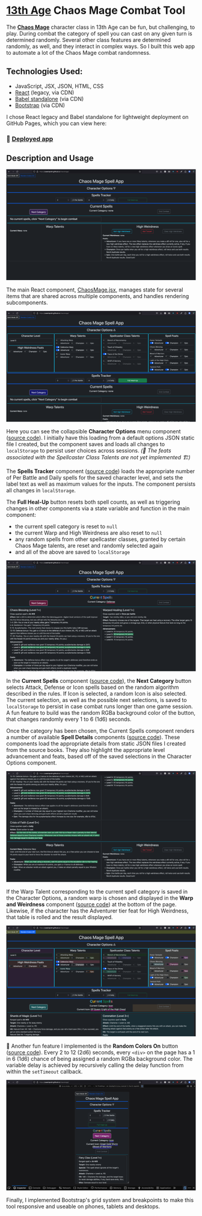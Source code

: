 # [13th Age](https://pelgranepress.com/13th-age/) Chaos Mage Combat Tool

The **[Chaos Mage](https://www.13thagesrd.com/classes/chaos-mage/#Chaos_Magic)**
character class in 13th Age can be fun, but challenging, to play. During combat
the category of spell you can cast on any given turn is determined randomly.
Several other class features are determined randomly, as well, and they
interact in complex ways. So I built this web app to automate a lot of the
Chaos Mage combat randomness.

## Technologies Used:

- JavaScript, JSX, JSON, HTML, CSS
- [React](https://legacy.reactjs.org/docs/cdn-links.html) (legacy, via CDN)
- [Babel standalone](https://babeljs.io/docs/babel-standalone) (via CDN)
- [Bootstrap](https://getbootstrap.com/) (via CDN)

I chose React legacy and Babel standalone for lightweight deployment on GitHub
Pages, which you can view here:

### 🚀 [Deployed app](https://caseinpoint.github.io/chaosmage/)

## Description and Usage

![Initial page view](./screenshots/chaosmage0.png)

The main React component, [ChaosMage.jsx](../static/jsx/ChaosMage.jsx), manages
state for several items that are shared across multiple components, and handles
rendering subcomponents.

![Character options subcomponent](./screenshots/chaosmage1.png)

Here you can see the collapsible **Character Options** menu component
([source code](../static/jsx/OptionsMenu.jsx)). I initially have this loading
from a default options JSON static file I created, but the component saves and
loads all changes to `localStorage` to persist user choices across sessions.
*(🚧 The feats associated with the Spellcaster Class Talents are not yet implemented 🏗️)*

The **Spells Tracker** component ([source code](../static/jsx/SpellsTracker.jsx))
loads the appropriate number of Per Battle and Daily spells for the saved
character level, and sets the label text as well as maximum values for the
inputs. The component persists all changes in `localStorage`.

The **Full Heal-Up** button resets both spell counts, as well as triggering
changes in other components via a state variable and function in the main
component:

- the current spell category is reset to `null`
- the current Warp and High Weirdness are also reset to `null`
- any random spells from other spellcaster classes, granted by certain Chaos
Mage talents, are reset and randomly selected again
- and all of the above are saved to `localStorage`

![Current available spells](./screenshots/chaosmage2.png)

In the **Current Spells** component ([source code](../static/jsx/SpellsContainer.jsx)),
the **Next Category** button selects Attack, Defense or Icon spells based on
the random algorithm described in the rules. If Icon is selected, a random Icon
is also selected. The current selection, as well as the possible next
selections, is saved to `localStorage` to persist in case combat runs longer
than one game session. A fun feature to build was the random RGBa background
color of the button, that changes randomly every 1 to 6 (1d6) seconds.

Once the category has been chosen, the Current Spells component renders a
number of available **Spell Details** components ([source code](../static/jsx/SpellDetail.jsx)).
These components load the appropriate details from static JSON files I created
from the source books. They also highlight the appropriate level advancement
and feats, based off of the saved selections in the Character Options component.

![Warp Talents and High Weirdness](./screenshots/chaosmage3.png)

If the Warp Talent corresponding to the current spell category is saved in the
Character Options, a random warp is chosen and displayed in the
**Warp and Weirdness** component ([source code](../static/jsx/WarpWeird.jsx))
at the bottom of the page. Likewise, if the character has the Adventurer tier
feat for High Weirdness, that table is rolled and the result displayed.

![Random background colors](./screenshots/chaosmage5.png)

:rainbow: Another fun feature I implemented is the
**Random Colors On** button ([source code](../static/js/randColors.js)). Every
2 to 12 (2d6) seconds, every `<div>` on the page has a 1 in 6 (1d6) chance of
being assigned a random RGBa background color. The variable delay is achieved
by recursively calling the delay function from within the `setTimeout` callback.

![Responsive design](./screenshots/chaosmage6.png)

Finally, I implemented Bootstrap's grid system and breakpoints to make this
tool responsive and useable on phones, tablets and desktops.

